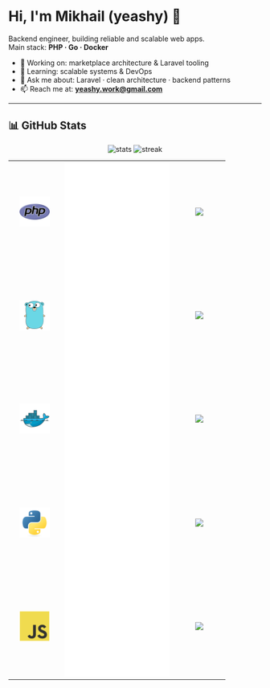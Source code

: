 # Hi, I'm Mikhail (yeashy) 👋

Backend engineer, building reliable and scalable web apps.  
Main stack: **PHP · Go · Docker**

- 🔭 Working on: marketplace architecture & Laravel tooling  
- 🌱 Learning: scalable systems & DevOps  
- 💬 Ask me about: Laravel · clean architecture · backend patterns  
- 📫 Reach me at: **yeashy.work@gmail.com**

---

## 📊 GitHub Stats

<p align="center">
  <img src="https://github-readme-stats.vercel.app/api?username=yeashy&show_icons=true&theme=radical&hide_border=true&card_width=300" alt="stats"/>
  <img src="https://github-readme-streak-stats.herokuapp.com?user=yeashy&theme=radical&hide_border=true&card_width=300" alt="streak"/>
</p>

<table align="center">
  <tr>
    <td align="center" width="90">
      <img src="https://raw.githubusercontent.com/devicons/devicon/master/icons/php/php-original.svg" height="60"/>
    </td>
    <td rowspan="7" align="center">
      <img src="https://github.com/yeashy/yeashy/blob/main/github-metrics.svg"/>
    </td>
    <td align="center" width="90">
      <img src="https://media.giphy.com/media/v1.Y2lkPWVjZjA1ZTQ3YnBzOXBpc3RwZjliZDI3OG1sdXh2dXNwNHI4OHgxb2RwZmdzeno0ZyZlcD12MV9naWZzX3NlYXJjaCZjdD1n/6uMqzcbWRhoT6/giphy.gif" height="60"/>
    </td>
  </tr>
  <tr>
    <td align="center">
      <img src="https://raw.githubusercontent.com/devicons/devicon/master/icons/go/go-original.svg" height="60"/>
    </td>
    <td align="center">
      <img src="https://media1.giphy.com/media/v1.Y2lkPTc5MGI3NjExZDV0ZXAzcGl6ajFlbG5zYW13eTN5M3prYzFmdzFmenplaWFybDI0NSZlcD12MV9pbnRlcm5hbF9naWZfYnlfaWQmY3Q9Zw/aCKMaeduKfFXG/giphy.gif" height="60"/>
    </td>
  </tr>
  <tr>
    <td align="center">
      <img src="https://raw.githubusercontent.com/devicons/devicon/master/icons/docker/docker-original.svg" height="60"/>
    </td>
    <td align="center">
      <img src="https://media4.giphy.com/media/v1.Y2lkPTc5MGI3NjExZWJwczBxbXRycnN5azdndWJsbTAydWFrcWxtdmo2bTlnZ3YyejV6dCZlcD12MV9pbnRlcm5hbF9naWZfYnlfaWQmY3Q9Zw/Sm9AfJRiZofjlrkAAl/giphy.gif" height="60"/>
    </td>
  </tr>
  <tr>
    <td align="center">
      <img src="https://raw.githubusercontent.com/devicons/devicon/master/icons/python/python-original.svg" height="60"/>
    </td>
    <td align="center">
      <img src="https://media.giphy.com/media/v1.Y2lkPTc5MGI3NjExZDlnd2l5YTI2cmp6dHZjMXd2eDI3M3JwMHIzczJhcHpoYnZ5M3RxcSZlcD12MV9naWZzX3NlYXJjaCZjdD1n/MDJ9IbxxvDUQM/giphy.gif" height="60"/>
    </td>
  </tr>
  <tr>
    <td align="center">
      <img src="https://raw.githubusercontent.com/devicons/devicon/master/icons/javascript/javascript-original.svg" height="60"/>
    </td>
    <td align="center">
      <img src="https://media2.giphy.com/media/v1.Y2lkPTc5MGI3NjExZG4yOHdqYmZuMXJwY244emUyOXU3em44czNsejUyM29xNm5qdW00MCZlcD12MV9pbnRlcm5hbF9naWZfYnlfaWQmY3Q9Zw/GyJ8p0Um850ic/giphy.gif" height="60"/>
    </td>
  </tr>
</table>

